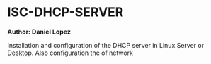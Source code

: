 # ISC-DHCP-SERVER
**Author: Daniel Lopez**

Installation and configuration of the DHCP server in Linux Server or Desktop. 
Also configuration the of network
